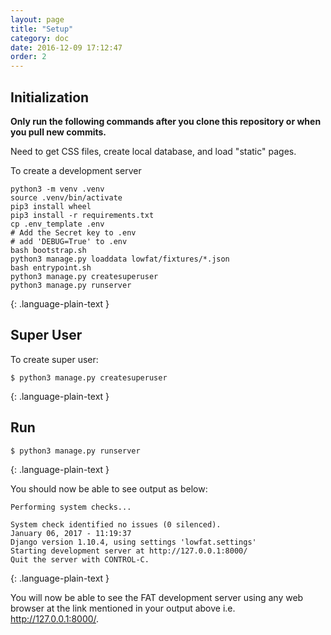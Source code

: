 ```yaml
---
layout: page
title: "Setup"
category: doc
date: 2016-12-09 17:12:47
order: 2
---
```

## Initialization

**Only run the following commands after you clone this repository
or when you pull new commits.**

Need to get CSS files,
create local database, and
load "static" pages.

To create a development server
~~~
python3 -m venv .venv
source .venv/bin/activate
pip3 install wheel
pip3 install -r requirements.txt
cp .env_template .env
# Add the Secret key to .env
# add 'DEBUG=True' to .env
bash bootstrap.sh
python3 manage.py loaddata lowfat/fixtures/*.json
bash entrypoint.sh
python3 manage.py createsuperuser
python3 manage.py runserver
~~~
{: .language-plain-text }

## Super User

To create super user:

~~~
$ python3 manage.py createsuperuser
~~~
{: .language-plain-text }

## Run

~~~
$ python3 manage.py runserver
~~~
{: .language-plain-text }

You should now be able to see output as below:
  
~~~
Performing system checks...

System check identified no issues (0 silenced).
January 06, 2017 - 11:19:37
Django version 1.10.4, using settings 'lowfat.settings'
Starting development server at http://127.0.0.1:8000/
Quit the server with CONTROL-C.
~~~
{: .language-plain-text }

You will now be able to see the FAT development server using any web browser at the link mentioned in your output above i.e. 
http://127.0.0.1:8000/.